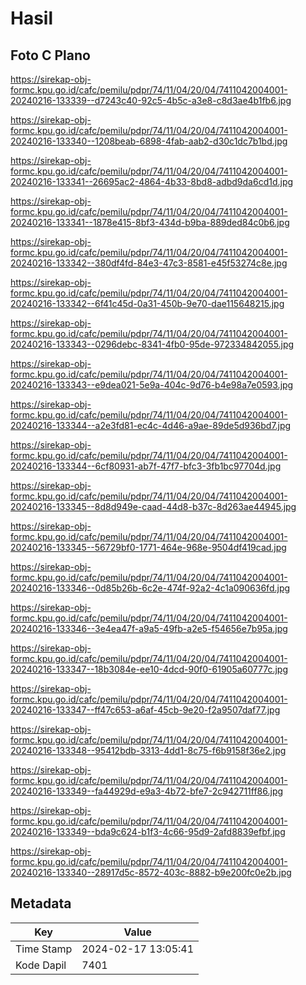 # Hasil

## Foto C Plano

https://sirekap-obj-formc.kpu.go.id/cafc/pemilu/pdpr/74/11/04/20/04/7411042004001-20240216-133339--d7243c40-92c5-4b5c-a3e8-c8d3ae4b1fb6.jpg

https://sirekap-obj-formc.kpu.go.id/cafc/pemilu/pdpr/74/11/04/20/04/7411042004001-20240216-133340--1208beab-6898-4fab-aab2-d30c1dc7b1bd.jpg

https://sirekap-obj-formc.kpu.go.id/cafc/pemilu/pdpr/74/11/04/20/04/7411042004001-20240216-133341--26695ac2-4864-4b33-8bd8-adbd9da6cd1d.jpg

https://sirekap-obj-formc.kpu.go.id/cafc/pemilu/pdpr/74/11/04/20/04/7411042004001-20240216-133341--1878e415-8bf3-434d-b9ba-889ded84c0b6.jpg

https://sirekap-obj-formc.kpu.go.id/cafc/pemilu/pdpr/74/11/04/20/04/7411042004001-20240216-133342--380df4fd-84e3-47c3-8581-e45f53274c8e.jpg

https://sirekap-obj-formc.kpu.go.id/cafc/pemilu/pdpr/74/11/04/20/04/7411042004001-20240216-133342--6f41c45d-0a31-450b-9e70-dae115648215.jpg

https://sirekap-obj-formc.kpu.go.id/cafc/pemilu/pdpr/74/11/04/20/04/7411042004001-20240216-133343--0296debc-8341-4fb0-95de-972334842055.jpg

https://sirekap-obj-formc.kpu.go.id/cafc/pemilu/pdpr/74/11/04/20/04/7411042004001-20240216-133343--e9dea021-5e9a-404c-9d76-b4e98a7e0593.jpg

https://sirekap-obj-formc.kpu.go.id/cafc/pemilu/pdpr/74/11/04/20/04/7411042004001-20240216-133344--a2e3fd81-ec4c-4d46-a9ae-89de5d936bd7.jpg

https://sirekap-obj-formc.kpu.go.id/cafc/pemilu/pdpr/74/11/04/20/04/7411042004001-20240216-133344--6cf80931-ab7f-47f7-bfc3-3fb1bc97704d.jpg

https://sirekap-obj-formc.kpu.go.id/cafc/pemilu/pdpr/74/11/04/20/04/7411042004001-20240216-133345--8d8d949e-caad-44d8-b37c-8d263ae44945.jpg

https://sirekap-obj-formc.kpu.go.id/cafc/pemilu/pdpr/74/11/04/20/04/7411042004001-20240216-133345--56729bf0-1771-464e-968e-9504df419cad.jpg

https://sirekap-obj-formc.kpu.go.id/cafc/pemilu/pdpr/74/11/04/20/04/7411042004001-20240216-133346--0d85b26b-6c2e-474f-92a2-4c1a090636fd.jpg

https://sirekap-obj-formc.kpu.go.id/cafc/pemilu/pdpr/74/11/04/20/04/7411042004001-20240216-133346--3e4ea47f-a9a5-49fb-a2e5-f54656e7b95a.jpg

https://sirekap-obj-formc.kpu.go.id/cafc/pemilu/pdpr/74/11/04/20/04/7411042004001-20240216-133347--18b3084e-ee10-4dcd-90f0-61905a60777c.jpg

https://sirekap-obj-formc.kpu.go.id/cafc/pemilu/pdpr/74/11/04/20/04/7411042004001-20240216-133347--ff47c653-a6af-45cb-9e20-f2a9507daf77.jpg

https://sirekap-obj-formc.kpu.go.id/cafc/pemilu/pdpr/74/11/04/20/04/7411042004001-20240216-133348--95412bdb-3313-4dd1-8c75-f6b9158f36e2.jpg

https://sirekap-obj-formc.kpu.go.id/cafc/pemilu/pdpr/74/11/04/20/04/7411042004001-20240216-133349--fa44929d-e9a3-4b72-bfe7-2c942711ff86.jpg

https://sirekap-obj-formc.kpu.go.id/cafc/pemilu/pdpr/74/11/04/20/04/7411042004001-20240216-133349--bda9c624-b1f3-4c66-95d9-2afd8839efbf.jpg

https://sirekap-obj-formc.kpu.go.id/cafc/pemilu/pdpr/74/11/04/20/04/7411042004001-20240216-133340--28917d5c-8572-403c-8882-b9e200fc0e2b.jpg


## Metadata

| Key        | Value               |
| ---------- | ------------------- |
| Time Stamp | 2024-02-17 13:05:41 |
| Kode Dapil | 7401                |



